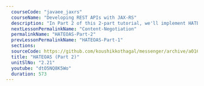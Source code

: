 ```yaml
---
  courseCode: "javaee_jaxrs"
  courseName: "Developing REST APIs with JAX-RS"
  description: "In Part 2 of this 2-part tutorial, we'll implement HATEOAS links in the Message response for the \"profile\" and \"comment\" rel attributes."
  nextLessonPermalinkName: "Content-Negotiation"
  permalinkName: "HATEOAS-Part-2"
  prevLessonPermalinkName: "HATEOAS-Part-1"
  sections: 
  sourceCode: https://github.com/koushikkothagal/messenger/archive/a016c1af1b9a195c6518c5fce60282be215efc73.zip
  title: "HATEOAS (Part 2)"
  unitSlNo: "2.21"
  youtube: "dtO5NQ8K5Wo"
  duration: 573
---
```

